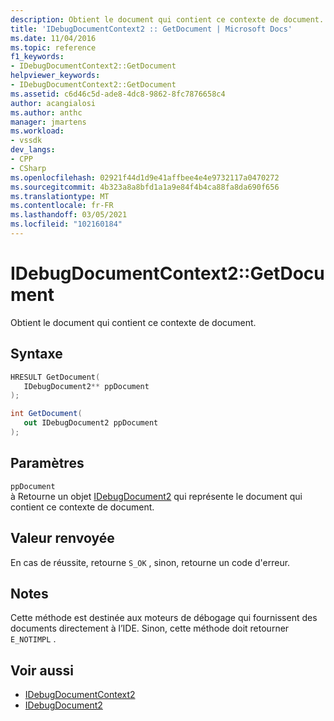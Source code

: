 ```yaml
---
description: Obtient le document qui contient ce contexte de document.
title: 'IDebugDocumentContext2 :: GetDocument | Microsoft Docs'
ms.date: 11/04/2016
ms.topic: reference
f1_keywords:
- IDebugDocumentContext2::GetDocument
helpviewer_keywords:
- IDebugDocumentContext2::GetDocument
ms.assetid: c6d46c5d-ade8-4dc8-9862-8fc7876658c4
author: acangialosi
ms.author: anthc
manager: jmartens
ms.workload:
- vssdk
dev_langs:
- CPP
- CSharp
ms.openlocfilehash: 02921f44d1d9e41affbee4e4e9732117a0470272
ms.sourcegitcommit: 4b323a8a8bfd1a1a9e84f4b4ca88fa8da690f656
ms.translationtype: MT
ms.contentlocale: fr-FR
ms.lasthandoff: 03/05/2021
ms.locfileid: "102160184"
---
```

# <a name="idebugdocumentcontext2getdocument"></a>IDebugDocumentContext2::GetDocument
Obtient le document qui contient ce contexte de document.

## <a name="syntax"></a>Syntaxe

```cpp
HRESULT GetDocument( 
   IDebugDocument2** ppDocument
);
```

```csharp
int GetDocument( 
   out IDebugDocument2 ppDocument
);
```

## <a name="parameters"></a>Paramètres
`ppDocument`\
à Retourne un objet [IDebugDocument2](../../../extensibility/debugger/reference/idebugdocument2.md) qui représente le document qui contient ce contexte de document.

## <a name="return-value"></a>Valeur renvoyée
 En cas de réussite, retourne `S_OK` , sinon, retourne un code d'erreur.

## <a name="remarks"></a>Notes
 Cette méthode est destinée aux moteurs de débogage qui fournissent des documents directement à l’IDE. Sinon, cette méthode doit retourner `E_NOTIMPL` .

## <a name="see-also"></a>Voir aussi
- [IDebugDocumentContext2](../../../extensibility/debugger/reference/idebugdocumentcontext2.md)
- [IDebugDocument2](../../../extensibility/debugger/reference/idebugdocument2.md)
